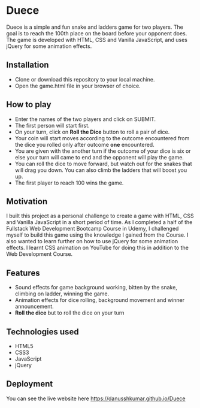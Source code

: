 # Duece

Duece is a simple and fun snake and ladders game for two players. The goal is to reach the 100th place on the board before your opponent does. The game is developed with HTML, CSS and Vanilla JavaScript, and uses jQuery for some animation effects.

## Installation

- Clone or download this repository to your local machine.
- Open the game.html file in your browser of choice.

## How to play

- Enter the names of the two players and click on SUBMIT.
- The first person will start first.
- On your turn, click on **Roll the Dice** button to roll a pair of dice. 
- Your coin will start moves according to the outcome encountered from the dice you rolled only after outcome **one** encountered.
- You are given with the another turn if the outcome of your dice is six or else your turn   will came to end and the opponent will play the game.
- You can roll the dice to move forward, but watch out for the snakes that will drag you down. You can also climb the ladders that will boost you up.
- The first player to reach 100 wins the game.

## Motivation

I built this project as a personal challenge to create a game with HTML, CSS and Vanilla JavaScript in a short period of time. As I completed a half of the Fullstack Web Development Bootcamp Course in Udemy, I challenged myself to build this game using the knowledge I gained from the Course. I also wanted to learn further on how to use jQuery for some animation effects. I learnt CSS animation on YouTube for doing this in addition to the Web Development Course.


## Features

- Sound effects for game background working, bitten by the snake, climbing on ladder, winning the game.
- Animation effects for dice rolling, background movement and winner announcement.
- **Roll the dice** but to roll the dice on your turn

## Technologies used

- HTML5
- CSS3
- JavaScript
- jQuery

## Deployment 

  You can see the live website here https://danusshkumar.github.io/Duece
